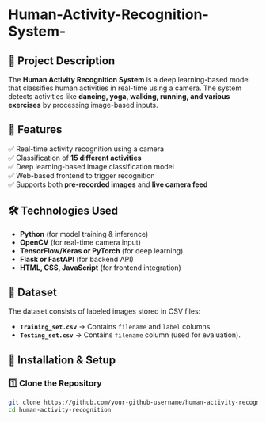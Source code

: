 # Human-Activity-Recognition-System-

## 📌 Project Description  
The **Human Activity Recognition System** is a deep learning-based model that classifies human activities in real-time using a camera. The system detects activities like **dancing, yoga, walking, running, and various exercises** by processing image-based inputs.  

## 🚀 Features  
✅ Real-time activity recognition using a camera  
✅ Classification of **15 different activities**  
✅ Deep learning-based image classification model  
✅ Web-based frontend to trigger recognition  
✅ Supports both **pre-recorded images** and **live camera feed**  

## 🛠️ Technologies Used  
- **Python** (for model training & inference)  
- **OpenCV** (for real-time camera input)  
- **TensorFlow/Keras or PyTorch** (for deep learning)  
- **Flask or FastAPI** (for backend API)  
- **HTML, CSS, JavaScript** (for frontend integration)  

## 📂 Dataset  
The dataset consists of labeled images stored in CSV files:  
- **`Training_set.csv`** → Contains `filename` and `label` columns.  
- **`Testing_set.csv`** → Contains `filename` column (used for evaluation).  

## 🔧 Installation & Setup  

### 1️⃣ Clone the Repository  
```bash
git clone https://github.com/your-github-username/human-activity-recognition.git
cd human-activity-recognition
